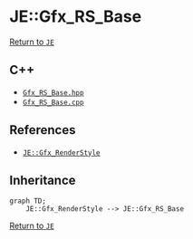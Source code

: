 # JE::Gfx_RS_Base

[Return to `JE`](/docs/je.md)

## C++

- [`Gfx_RS_Base.hpp`](/src/je/Gfx_RS_Base.hpp)
- [`Gfx_RS_Base.cpp`](/src/je/Gfx_RS_Base.cpp)

## References

- [`JE::Gfx_RenderStyle`](/docs/je/Gfx_RenderStyle.md)

## Inheritance

```mermaid
graph TD;
    JE::Gfx_RenderStyle --> JE::Gfx_RS_Base
```

[Return to `JE`](/docs/je.md)